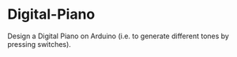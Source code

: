 # Digital-Piano
Design a Digital Piano on Arduino (i.e. to generate different tones by pressing switches).
